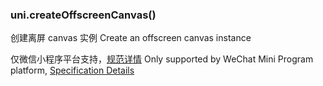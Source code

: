 <md-translatedByGoogle />

### uni.createOffscreenCanvas()

创建离屏 canvas 实例
Create an offscreen canvas instance

仅微信小程序平台支持，[规范详情](https://developers.weixin.qq.com/miniprogram/dev/api/wx.createOffscreenCanvas.html)
Only supported by WeChat Mini Program platform, [Specification Details](https://developers.weixin.qq.com/miniprogram/dev/api/wx.createOffscreenCanvas.html)
